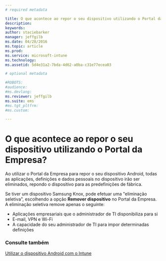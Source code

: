 ```yaml
---
# required metadata

title: O que acontece ao repor o seu dispositivo utilizando o Portal da Empresa? | Microsoft Intune
description:
keywords:
author: staciebarker
manager: jeffgilb
ms.date: 04/28/2016
ms.topic: article
ms.prod:
ms.service: microsoft-intune
ms.technology:
ms.assetid: 5d4e31a2-7bda-4d62-a0ba-c31e77ecea03

# optional metadata

#ROBOTS:
#audience:
#ms.devlang:
ms.reviewer: jeffgilb
ms.suite: ems
#ms.tgt_pltfrm:
#ms.custom:

---
```



# O que acontece ao repor o seu dispositivo utilizando o Portal da Empresa?

Ao utilizar o Portal da Empresa para repor o seu dispositivo Android, todas as aplicações, definições e dados pessoais no dispositivo irão ser eliminados, repondo o dispositivo para as predefinições de fábrica.

Se tiver um dispositivo Samsung Knox, pode efetuar uma "eliminação seletiva", escolhendo a opção **Remover dispositivo** no Portal da Empresa. A eliminação seletiva remove apenas o seguinte:

- Aplicações empresariais que o administrador de TI disponibiliza para si
- E-mail, VPN e Wi-Fi
- A capacidade do seu administrador de TI para impor determinadas definições



### Consulte também
[Utilizar o dispositivo Android com o Intune](using-your-android-device-with-intune.md)

<!--HONumber=May16_HO2-->


